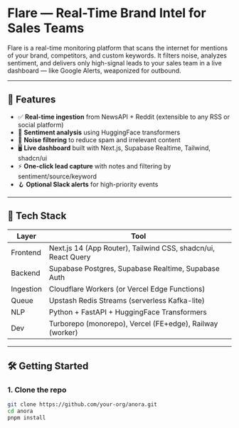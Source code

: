 # Flare — Real-Time Brand Intel for Sales Teams

Flare is a real-time monitoring platform that scans the internet for mentions of your brand, competitors, and custom keywords. It filters noise, analyzes sentiment, and delivers only high-signal leads to your sales team in a live dashboard — like Google Alerts, weaponized for outbound.

---

## 🚀 Features

- ✅ **Real-time ingestion** from NewsAPI + Reddit (extensible to any RSS or social platform)
- 🧠 **Sentiment analysis** using HuggingFace transformers
- 🧹 **Noise filtering** to reduce spam and irrelevant content
- 🖥️ **Live dashboard** built with Next.js, Supabase Realtime, Tailwind, shadcn/ui
- ⚡ **One-click lead capture** with notes and filtering by sentiment/source/keyword
- 🪝 **Optional Slack alerts** for high-priority events

---

## 🧱 Tech Stack

| Layer | Tool |
|-------|------|
| Frontend | Next.js 14 (App Router), Tailwind CSS, shadcn/ui, React Query |
| Backend | Supabase Postgres, Supabase Realtime, Supabase Auth |
| Ingestion | Cloudflare Workers (or Vercel Edge Functions) |
| Queue | Upstash Redis Streams (serverless Kafka-lite) |
| NLP | Python + FastAPI + HuggingFace Transformers |
| Dev | Turborepo (monorepo), Vercel (FE+edge), Railway (worker) |

---

## 🛠️ Getting Started

### 1. Clone the repo
```bash
git clone https://github.com/your-org/anora.git
cd anora
pnpm install
